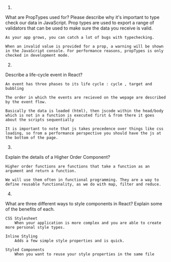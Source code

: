 1) 
What are PropTypes used for? Please describe why it's important to type check our data in JavaScript.
    Prop types are used to export a range of validators that can be used to make sure the data you receive is valid.

    As your app grows, you can catch a lot of bugs with typechecking. 

    When an invalid value is provided for a prop, a warning will be shown in the JavaScript console. For performance reasons, propTypes is only checked in development mode.

2)
Describe a life-cycle event in React?

    An event has three phases to its life cycle : cycle , target and bubbling

    The order in which the events are recieved on the wepage are described by the event flow.

    Basically the data is loaded (html), then jscode within the head/body which is not in a function is executed first & from there it goes about the scripts sequentially

    It is important to note that js takes precedence over things like css loading, so from a performance perspective you should have the js at the bottom of the page.

3)
Explain the details of a Higher Order Component?

    Higher order functions are functions that take a function as an argument and return a function. 
    
    We will use them often in functional programming. They are a way to define reusable functionality, as we do with map, filter and reduce.

4)
What are three different ways to style components in React? Explain some of the benefits of each.

    CSS Stylesheet
        When your application is more complex and you are able to create more personal style types.

    Inline Styling 
        Adds a few simple style properties and is quick.

    Styled Components
        When you want to reuse your style properties in the same file